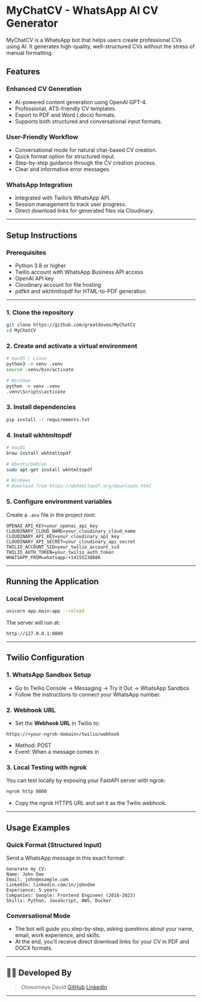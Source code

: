 # MyChatCV - WhatsApp AI CV Generator

MyChatCV is a WhatsApp bot that helps users create professional CVs using AI. It generates high-quality, well-structured CVs without the stress of manual formatting.

## Features

### Enhanced CV Generation

* AI-powered content generation using OpenAI GPT-4.
* Professional, ATS-friendly CV templates.
* Export to PDF and Word (.docx) formats.
* Supports both structured and conversational input formats.

### User-Friendly Workflow

* Conversational mode for natural chat-based CV creation.
* Quick format option for structured input.
* Step-by-step guidance through the CV creation process.
* Clear and informative error messages.

### WhatsApp Integration

* Integrated with Twilio’s WhatsApp API.
* Session management to track user progress.
* Direct download links for generated files via Cloudinary.

---

## Setup Instructions

### Prerequisites

* Python 3.8 or higher
* Twilio account with WhatsApp Business API access
* OpenAI API key
* Cloudinary account for file hosting
* pdfkit and wkhtmltopdf for HTML-to-PDF generation

---

### 1. Clone the repository

```bash
git clone https://github.com/greatdaveo/MyChatCV
cd MyChatCV
```

### 2. Create and activate a virtual environment

```bash
# macOS / Linux
python3 -m venv .venv
source .venv/bin/activate

# Windows
python -m venv .venv
.venv\Scripts\activate
```

### 3. Install dependencies

```bash
pip install -r requirements.txt
```

### 4. Install wkhtmltopdf

```bash
# macOS
brew install wkhtmltopdf

# Ubuntu/Debian
sudo apt-get install wkhtmltopdf

# Windows
# Download from https://wkhtmltopdf.org/downloads.html
```

### 5. Configure environment variables

Create a `.env` file in the project root:

```env
OPENAI_API_KEY=your_openai_api_key
CLOUDINARY_CLOUD_NAME=your_cloudinary_cloud_name
CLOUDINARY_API_KEY=your_cloudinary_api_key
CLOUDINARY_API_SECRET=your_cloudinary_api_secret
TWILIO_ACCOUNT_SID=your_twilio_account_sid
TWILIO_AUTH_TOKEN=your_twilio_auth_token
WHATSAPP_FROM=whatsapp:+14155238886
```

---

## Running the Application

### Local Development

```bash
uvicorn app.main:app --reload
```

The server will run at:

```
http://127.0.0.1:8000
```

---

## Twilio Configuration

### 1. WhatsApp Sandbox Setup

* Go to Twilio Console → Messaging → Try it Out → WhatsApp Sandbox
* Follow the instructions to connect your WhatsApp number.

### 2. Webhook URL

* Set the **Webhook URL** in Twilio to:

```
https://<your-ngrok-domain>/twilio/webhook
```

* Method: POST
* Event: When a message comes in

### 3. Local Testing with ngrok

You can test locally by exposing your FastAPI server with ngrok:

```bash
ngrok http 8000
```

* Copy the ngrok HTTPS URL and set it as the Twilio webhook.

---

## Usage Examples

### Quick Format (Structured Input)

Send a WhatsApp message in this exact format:

```
Generate my CV:
Name: John Doe
Email: john@example.com
LinkedIn: linkedin.com/in/johndoe
Experience: 5 years
Companies: Google: Frontend Engineer (2018-2023)
Skills: Python, JavaScript, AWS, Docker
```

### Conversational Mode

* The bot will guide you step-by-step, asking questions about your name, email, work experience, and skills.
* At the end, you’ll receive direct download links for your CV in PDF and DOCX formats.

---

## 👨‍💻 Developed By
> Olowomeye David [GitHub](https://github.com/greatdaveo) [LinkedIn](https://linkedin.com/in/greatdaveo)

---